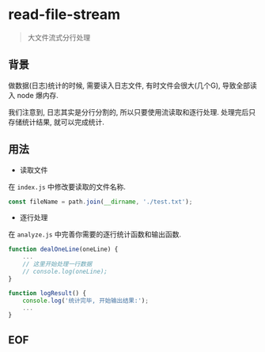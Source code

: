# read-file-stream
> 大文件流式分行处理

## 背景
做数据(日志)统计的时候, 需要读入日志文件, 有时文件会很大(几个G), 导致全部读入 node 爆内存.

我们注意到, 日志其实是分行分割的, 所以只要使用流读取和逐行处理. 处理完后只存储统计结果, 就可以完成统计.

## 用法

* 读取文件

在 `index.js` 中修改要读取的文件名称.
```js
const fileName = path.join(__dirname, './test.txt');
```

* 逐行处理

在 `analyze.js` 中完善你需要的逐行统计函数和输出函数.
```js
function dealOneLine(oneLine) {
    ...
    // 这里开始处理一行数据
    // console.log(oneLine);
}

function logResult() {
    console.log('统计完毕, 开始输出结果:');
    ...
}
```

## EOF
